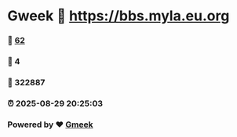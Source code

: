 # Gweek :link: https://bbs.myla.eu.org 
### :page_facing_up: [62](https://bbs.myla.eu.org/tag.html) 
### :speech_balloon: 4 
### :hibiscus: 322887 
### :alarm_clock: 2025-08-29 20:25:03 
### Powered by :heart: [Gmeek](https://github.com/Meekdai/Gmeek)
